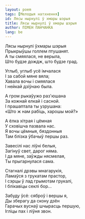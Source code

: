 ```yaml
---
layout: poem
tags: [Мелодыя натхнення]
id: Лясы нырнулі ў хмары шэрыя
title: Лясы нырнулі ў хмары шэрыя
author: ПІМЕН ПАНЧАНКА
lang: be
---
```


Лясы нырнулі ўхмары шэрыя  
Прыкрыўшы голлем птушанят.  
А ты смяялася, не верыла,  
Што будзе дождж, што будзе град.  

Углыб, углыб усё імчалася  
I за сабой мяне вяла;  
Хавала вочы і смяялася  
I нейкай дзіўнаю была.  

А гром рыкаўужо раз'юшана  
За кожнай елкай і сасной.  
I прашаптала ты узрушана:  
«Што ж нам рабіць, харошы мой?»  

А ёлка хітрая і цёмная  
У сховішча пазвала нас.  
Я вочы цёмныя, бяздонныя  
Там блізка ўбачыў першы раз.  

Завесілі нас ліўні белыя,  
Загінуў свет, дарог няма.  
I да мяне, заўжды нясмелая,  
Ты прыгарнулася сама.  

Стагналі дрэвы мнагарукія,  
Ламаўся з грукатам прастор,  
I сэрцы ў лад грымотам грукалі,  
I блікавіцы секлі бор...  

Забуду ўсё: сяброў і вершы я,  
Ды зберагу да скону дзён  
Гарачых вуснаў шчырасць першую,  
Ігліцы пах і ліўня звон.  